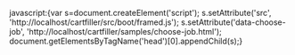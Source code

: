 javascript:{var s=document.createElement('script'); s.setAttribute('src', 'http://localhost/cartfiller/src/boot/framed.js'); s.setAttribute('data-choose-job', 'http://localhost/cartfiller/samples/choose-job.html'); document.getElementsByTagName('head')[0].appendChild(s);}
